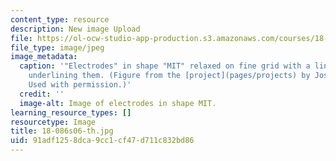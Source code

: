 ```yaml
---
content_type: resource
description: New image Upload
file: https://ol-ocw-studio-app-production.s3.amazonaws.com/courses/18-086-mathematical-methods-for-engineers-ii-spring-2006/91adf1258dca9cc1cf47d711c832bd86_18-086s06-th.jpg
file_type: image/jpeg
image_metadata:
  caption: '"Electrodes" in shape "MIT" relaxed on fine grid with a line of charge
    underlining them. (Figure from the [project](pages/projects) by Joseph Kovac.
    Used with permission.)'
  credit: ''
  image-alt: Image of electrodes in shape MIT.
learning_resource_types: []
resourcetype: Image
title: 18-086s06-th.jpg
uid: 91adf125-8dca-9cc1-cf47-d711c832bd86
---
```

